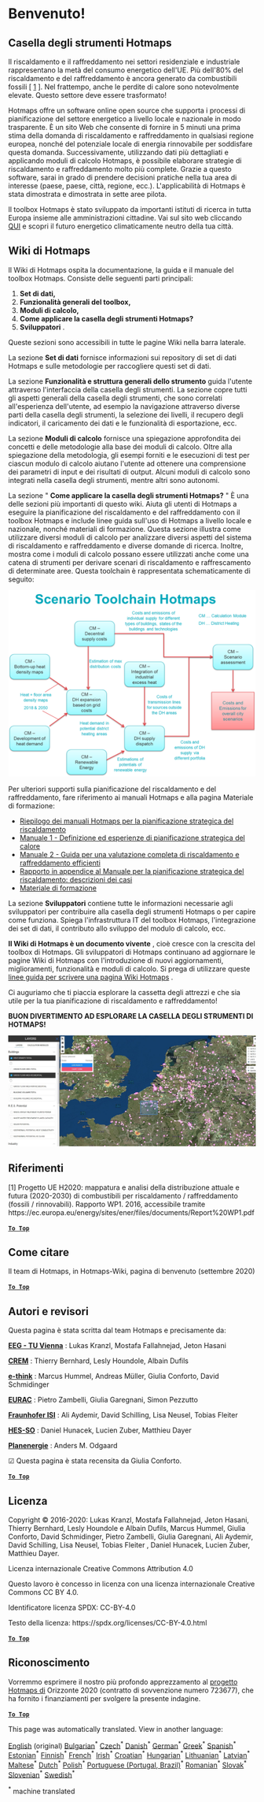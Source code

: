 <h1> <a class="anchor" id="welcome!" href="#welcome!"><i class="fa fa-link"></i></a> Benvenuto! </h1><h2> <a class="anchor" id="hotmaps-toolbox" href="#hotmaps-toolbox"><i class="fa fa-link"></i></a> Casella degli strumenti Hotmaps </h2><p> Il riscaldamento e il raffreddamento nei settori residenziale e industriale rappresentano la metà del consumo energetico dell&#39;UE. Più dell&#39;80% del riscaldamento e del raffreddamento è ancora generato da combustibili fossili [ <a href="#references">1</a> ]. Nel frattempo, anche le perdite di calore sono notevolmente elevate. Questo settore deve essere trasformato! </p><p> Hotmaps offre un software online open source che supporta i processi di pianificazione del settore energetico a livello locale e nazionale in modo trasparente. È un sito Web che consente di fornire in 5 minuti una prima stima della domanda di riscaldamento e raffreddamento in qualsiasi regione europea, nonché del potenziale locale di energia rinnovabile per soddisfare questa domanda. Successivamente, utilizzando dati più dettagliati e applicando moduli di calcolo Hotmaps, è possibile elaborare strategie di riscaldamento e raffreddamento molto più complete. Grazie a questo software, sarai in grado di prendere decisioni pratiche nella tua area di interesse (paese, paese, città, regione, ecc.). L&#39;applicabilità di Hotmaps è stata dimostrata e dimostrata in sette aree pilota. </p><p> Il toolbox Hotmaps è stato sviluppato da importanti istituti di ricerca in tutta Europa insieme alle amministrazioni cittadine. Vai sul sito web cliccando <a href="https://www.hotmaps.eu/map">QUI</a> e scopri il futuro energetico climaticamente neutro della tua città. </p><h2> <a class="anchor" id="hotmaps-wiki" href="#hotmaps-wiki"><i class="fa fa-link"></i></a> Wiki di Hotmaps </h2><p> Il Wiki di Hotmaps ospita la documentazione, la guida e il manuale del toolbox Hotmaps. Consiste delle seguenti parti principali: </p><ol><li> <strong>Set di dati,</strong> </li><li> <strong>Funzionalità generali del toolbox,</strong> </li><li> <strong>Moduli di calcolo,</strong> </li><li> <strong>Come applicare la casella degli strumenti Hotmaps?</strong> </li><li> <strong>Sviluppatori</strong> . </li></ol><p> Queste sezioni sono accessibili in tutte le pagine Wiki nella barra laterale. </p><p> La sezione <strong>Set di dati</strong> fornisce informazioni sui repository di set di dati Hotmaps e sulle metodologie per raccogliere questi set di dati. </p><p> La sezione <strong>Funzionalità e struttura generali dello strumento</strong> guida l&#39;utente attraverso l&#39;interfaccia della casella degli strumenti. La sezione copre tutti gli aspetti generali della casella degli strumenti, che sono correlati all&#39;esperienza dell&#39;utente, ad esempio la navigazione attraverso diverse parti della casella degli strumenti, la selezione dei livelli, il recupero degli indicatori, il caricamento dei dati e le funzionalità di esportazione, ecc. </p><p> La sezione <strong>Moduli di calcolo</strong> fornisce una spiegazione approfondita dei concetti e delle metodologie alla base dei moduli di calcolo. Oltre alla spiegazione della metodologia, gli esempi forniti e le esecuzioni di test per ciascun modulo di calcolo aiutano l&#39;utente ad ottenere una comprensione dei parametri di input e dei risultati di output. Alcuni moduli di calcolo sono integrati nella casella degli strumenti, mentre altri sono autonomi. </p><p> La sezione &quot; <strong>Come applicare la casella degli strumenti Hotmaps?</strong> &quot; È una delle sezioni più importanti di questo wiki. Aiuta gli utenti di Hotmaps a eseguire la pianificazione del riscaldamento e del raffreddamento con il toolbox Hotmaps e include linee guida sull&#39;uso di Hotmaps a livello locale e nazionale, nonché materiali di formazione. Questa sezione illustra come utilizzare diversi moduli di calcolo per analizzare diversi aspetti del sistema di riscaldamento e raffreddamento e diverse domande di ricerca. Inoltre, mostra come i moduli di calcolo possano essere utilizzati anche come una catena di strumenti per derivare scenari di riscaldamento e raffrescamento di determinate aree. Questa toolchain è rappresentata schematicamente di seguito: </p><p align="center"><img alt="disegno" src="../images/Hotmaps_toolchain_2019-05-09.png" width="550"/></p><p> Per ulteriori supporti sulla pianificazione del riscaldamento e del raffreddamento, fare riferimento ai manuali Hotmaps e alla pagina Materiale di formazione: </p><ul><li> <a href="https://www.hotmaps-project.eu/wp-content/uploads/2019/04/Summary-Hotmaps-Handbook.pdf">Riepilogo dei manuali Hotmaps per la pianificazione strategica del riscaldamento</a> </li><li> <a href="https://vbn.aau.dk/da/publications/definition-amp-experiences-of-strategic-heat-planning">Manuale 1 - Definizione ed esperienze di pianificazione strategica del calore</a> </li><li> <a href="https://vbn.aau.dk/da/publications/guidance-for-the-comprehensive-assessment-of-efficient-heating-an">Manuale 2 - Guida per una valutazione completa di riscaldamento e raffreddamento efficienti</a> </li><li> <a href="https://vbn.aau.dk/da/publications/appendix-report-to-the-hotmaps-handbook-for-strategic-heat-planni">Rapporto in appendice al Manuale per la pianificazione strategica del riscaldamento: descrizioni dei casi</a> </li><li> <a href="https://wiki.hotmaps.hevs.ch/Training-Material">Materiale di formazione</a> </li></ul><p> La sezione <strong>Sviluppatori</strong> contiene tutte le informazioni necessarie agli sviluppatori per contribuire alla casella degli strumenti Hotmaps o per capire come funziona. Spiega l&#39;infrastruttura IT del toolbox Hotmaps, l&#39;integrazione dei set di dati, il contributo allo sviluppo del modulo di calcolo, ecc. </p><p> <strong>Il Wiki di Hotmaps è un documento vivente</strong> , cioè cresce con la crescita del toolbox di Hotmaps. Gli sviluppatori di Hotmaps continuano ad aggiornare le pagine Wiki di Hotmaps con l&#39;introduzione di nuovi aggiornamenti, miglioramenti, funzionalità e moduli di calcolo. Si prega di utilizzare queste <a href="Guidelines-for-writing-a-Hotmaps-Wiki-page">linee guida per scrivere una pagina Wiki Hotmaps</a> . </p><p> Ci auguriamo che ti piaccia esplorare la cassetta degli attrezzi e che sia utile per la tua pianificazione di riscaldamento e raffreddamento! </p><p> <strong>BUON DIVERTIMENTO AD ESPLORARE LA CASELLA DEGLI STRUMENTI DI HOTMAPS!</strong> </p><img alt="" src="../images/Hotmaps_test.JPG"/><h2> <a class="anchor" id="references" href="#references"><i class="fa fa-link"></i></a> Riferimenti </h2><p> [1] Progetto UE H2020: mappatura e analisi della distribuzione attuale e futura (2020-2030) di combustibili per riscaldamento / raffreddamento (fossili / rinnovabili). Rapporto WP1. 2016, accessibile tramite https://ec.europa.eu/energy/sites/ener/files/documents/Report%20WP1.pdf </p><p><ins> <code><strong><a href="#hotmaps-toolbox">To Top</a></strong></code> </ins> </p><h2> <a class="anchor" id="how-to-cite" href="#how-to-cite"><i class="fa fa-link"></i></a> Come citare </h2><p> Il team di Hotmaps, in Hotmaps-Wiki, pagina di benvenuto (settembre 2020) </p><p><ins> <code><strong><a href="#hotmaps-toolbox">To Top</a></strong></code> </ins> </p><h2> <a class="anchor" id="authors-and-reviewers" href="#authors-and-reviewers"><i class="fa fa-link"></i></a> Autori e revisori </h2><p> Questa pagina è stata scritta dal team Hotmaps e precisamente da: </p><p> <strong><a href="https://eeg.tuwien.ac.at/">EEG - TU Vienna</a></strong> : Lukas Kranzl, Mostafa Fallahnejad, Jeton Hasani </p><p> <strong><a href="https://www.crem.ch/">CREM</a></strong> : Thierry Bernhard, Lesly Houndole, Albain Dufils </p><p> <strong><a href="https://e-think.ac.at">e-think</a></strong> : Marcus Hummel, Andreas Müller, Giulia Conforto, David Schmidinger </p><p> <strong><a href="http://www.eurac.edu">EURAC</a></strong> : Pietro Zambelli, Giulia Garegnani, Simon Pezzutto </p><p> <strong><a href="https://isi.fraunhofer.de/">Fraunhofer ISI</a></strong> : Ali Aydemir, David Schilling, Lisa Neusel, Tobias Fleiter </p><p> <strong><a href="https://www.hevs.ch">HES-SO</a></strong> : Daniel Hunacek, Lucien Zuber, Matthieu Dayer </p><p> <strong><a href="https://planenergi.dk/">Planenergie</a></strong> : Anders M. Odgaard </p><p> ☑ Questa pagina è stata recensita da Giulia Conforto. </p><p> <a href="#table-of-contents"><strong><code>To Top</code></strong></a> </p> <h2> <a class="anchor" id="license" href="#license"><i class="fa fa-link"></i></a> Licenza </h2><p> Copyright © 2016-2020: Lukas Kranzl, Mostafa Fallahnejad, Jeton Hasani, Thierry Bernhard, Lesly Houndole e Albain Dufils, Marcus Hummel, Giulia Conforto, David Schmidinger, Pietro Zambelli, Giulia Garegnani, Ali Aydemir, David Schilling, Lisa Neusel, Tobias Fleiter , Daniel Hunacek, Lucien Zuber, Matthieu Dayer. </p><p> Licenza internazionale Creative Commons Attribution 4.0 </p><p> Questo lavoro è concesso in licenza con una licenza internazionale Creative Commons CC BY 4.0. </p><p> Identificatore licenza SPDX: CC-BY-4.0 </p><p> Testo della licenza: https://spdx.org/licenses/CC-BY-4.0.html </p><p><ins> <code><strong><a href="#hotmaps-toolbox">To Top</a></strong></code> </ins> </p><h2> <a class="anchor" id="acknowledgement" href="#acknowledgement"><i class="fa fa-link"></i></a> Riconoscimento </h2><p> Vorremmo esprimere il nostro più profondo apprezzamento al <a href="https://www.hotmaps-project.eu">progetto Hotmaps di</a> Orizzonte 2020 (contratto di sovvenzione numero 723677), che ha fornito i finanziamenti per svolgere la presente indagine. </p><p><ins> <code><strong><a href="#hotmaps-toolbox">To Top</a></strong></code> </ins> </p>
























<!--- THIS IS A SUPER UNIQUE IDENTIFIER -->

This page was automatically translated. View in another language:

[English](../en/Home) (original) [Bulgarian](../bg/Home)<sup>\*</sup> [Czech](../cs/Home)<sup>\*</sup> [Danish](../da/Home)<sup>\*</sup> [German](../de/Home)<sup>\*</sup> [Greek](../el/Home)<sup>\*</sup> [Spanish](../es/Home)<sup>\*</sup> [Estonian](../et/Home)<sup>\*</sup> [Finnish](../fi/Home)<sup>\*</sup> [French](../fr/Home)<sup>\*</sup> [Irish](../ga/Home)<sup>\*</sup> [Croatian](../hr/Home)<sup>\*</sup> [Hungarian](../hu/Home)<sup>\*</sup>  [Lithuanian](../lt/Home)<sup>\*</sup> [Latvian](../lv/Home)<sup>\*</sup> [Maltese](../mt/Home)<sup>\*</sup> [Dutch](../nl/Home)<sup>\*</sup> [Polish](../pl/Home)<sup>\*</sup> [Portuguese (Portugal, Brazil)](../pt/Home)<sup>\*</sup> [Romanian](../ro/Home)<sup>\*</sup> [Slovak](../sk/Home)<sup>\*</sup> [Slovenian](../sl/Home)<sup>\*</sup> [Swedish](../sv/Home)<sup>\*</sup> 

<sup>\*</sup> machine translated
